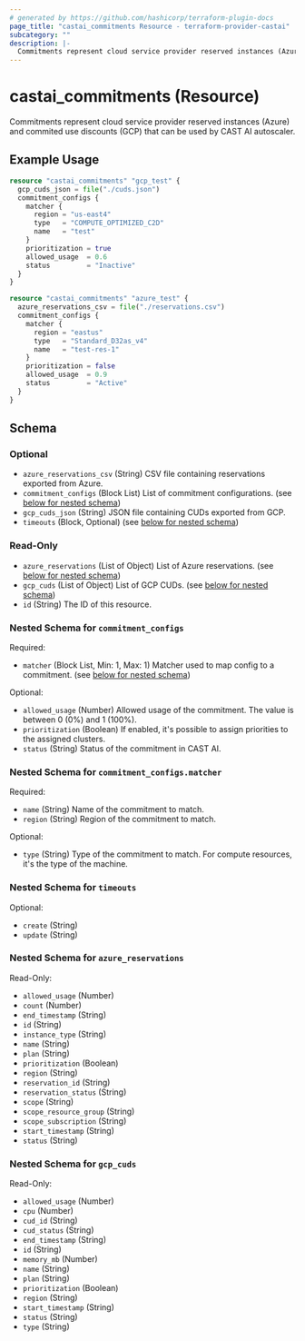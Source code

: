```yaml
---
# generated by https://github.com/hashicorp/terraform-plugin-docs
page_title: "castai_commitments Resource - terraform-provider-castai"
subcategory: ""
description: |-
  Commitments represent cloud service provider reserved instances (Azure) and commited use discounts (GCP) that can be used by CAST AI autoscaler.
---
```


# castai_commitments (Resource)

Commitments represent cloud service provider reserved instances (Azure) and commited use discounts (GCP) that can be used by CAST AI autoscaler.

## Example Usage

```terraform
resource "castai_commitments" "gcp_test" {
  gcp_cuds_json = file("./cuds.json")
  commitment_configs {
    matcher {
      region = "us-east4"
      type   = "COMPUTE_OPTIMIZED_C2D"
      name   = "test"
    }
    prioritization = true
    allowed_usage  = 0.6
    status         = "Inactive"
  }
}

resource "castai_commitments" "azure_test" {
  azure_reservations_csv = file("./reservations.csv")
  commitment_configs {
    matcher {
      region = "eastus"
      type   = "Standard_D32as_v4"
      name   = "test-res-1"
    }
    prioritization = false
    allowed_usage  = 0.9
    status         = "Active"
  }
}
```

<!-- schema generated by tfplugindocs -->
## Schema

### Optional

- `azure_reservations_csv` (String) CSV file containing reservations exported from Azure.
- `commitment_configs` (Block List) List of commitment configurations. (see [below for nested schema](#nestedblock--commitment_configs))
- `gcp_cuds_json` (String) JSON file containing CUDs exported from GCP.
- `timeouts` (Block, Optional) (see [below for nested schema](#nestedblock--timeouts))

### Read-Only

- `azure_reservations` (List of Object) List of Azure reservations. (see [below for nested schema](#nestedatt--azure_reservations))
- `gcp_cuds` (List of Object) List of GCP CUDs. (see [below for nested schema](#nestedatt--gcp_cuds))
- `id` (String) The ID of this resource.

<a id="nestedblock--commitment_configs"></a>
### Nested Schema for `commitment_configs`

Required:

- `matcher` (Block List, Min: 1, Max: 1) Matcher used to map config to a commitment. (see [below for nested schema](#nestedblock--commitment_configs--matcher))

Optional:

- `allowed_usage` (Number) Allowed usage of the commitment. The value is between 0 (0%) and 1 (100%).
- `prioritization` (Boolean) If enabled, it's possible to assign priorities to the assigned clusters.
- `status` (String) Status of the commitment in CAST AI.

<a id="nestedblock--commitment_configs--matcher"></a>
### Nested Schema for `commitment_configs.matcher`

Required:

- `name` (String) Name of the commitment to match.
- `region` (String) Region of the commitment to match.

Optional:

- `type` (String) Type of the commitment to match. For compute resources, it's the type of the machine.



<a id="nestedblock--timeouts"></a>
### Nested Schema for `timeouts`

Optional:

- `create` (String)
- `update` (String)


<a id="nestedatt--azure_reservations"></a>
### Nested Schema for `azure_reservations`

Read-Only:

- `allowed_usage` (Number)
- `count` (Number)
- `end_timestamp` (String)
- `id` (String)
- `instance_type` (String)
- `name` (String)
- `plan` (String)
- `prioritization` (Boolean)
- `region` (String)
- `reservation_id` (String)
- `reservation_status` (String)
- `scope` (String)
- `scope_resource_group` (String)
- `scope_subscription` (String)
- `start_timestamp` (String)
- `status` (String)


<a id="nestedatt--gcp_cuds"></a>
### Nested Schema for `gcp_cuds`

Read-Only:

- `allowed_usage` (Number)
- `cpu` (Number)
- `cud_id` (String)
- `cud_status` (String)
- `end_timestamp` (String)
- `id` (String)
- `memory_mb` (Number)
- `name` (String)
- `plan` (String)
- `prioritization` (Boolean)
- `region` (String)
- `start_timestamp` (String)
- `status` (String)
- `type` (String)


